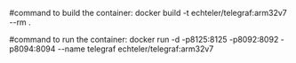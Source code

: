 #command to build the container: 
docker build -t echteler/telegraf:arm32v7 --rm .

#command to run the container: 
docker run -d -p8125:8125 -p8092:8092 -p8094:8094 --name telegraf echteler/telegraf:arm32v7